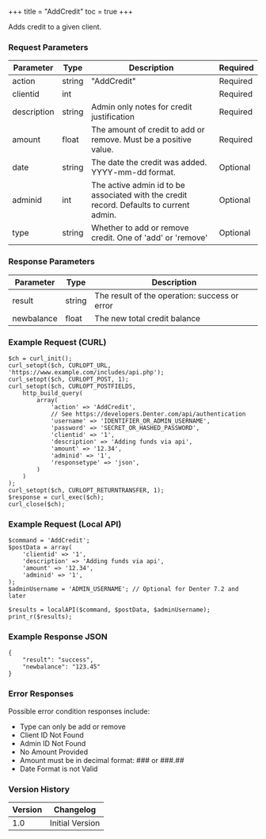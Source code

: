 +++
title = "AddCredit"
toc = true
+++

Adds credit to a given client.

### Request Parameters

| Parameter | Type | Description | Required |
| --------- | ---- | ----------- | -------- |
| action | string | "AddCredit" | Required |
| clientid | int |  | Required |
| description | string | Admin only notes for credit justification | Required |
| amount | float | The amount of credit to add or remove. Must be a positive value. | Required |
| date | string | The date the credit was added. YYYY-mm-dd format. | Optional |
| adminid | int | The active admin id to be associated with the credit record. Defaults to current admin. | Optional |
| type | string | Whether to add or remove credit. One of 'add' or 'remove' | Optional |

### Response Parameters

| Parameter | Type | Description |
| --------- | ---- | ----------- |
| result | string | The result of the operation: success or error |
| newbalance | float | The new total credit balance |


### Example Request (CURL)

```
$ch = curl_init();
curl_setopt($ch, CURLOPT_URL, 'https://www.example.com/includes/api.php');
curl_setopt($ch, CURLOPT_POST, 1);
curl_setopt($ch, CURLOPT_POSTFIELDS,
    http_build_query(
        array(
            'action' => 'AddCredit',
            // See https://developers.Denter.com/api/authentication
            'username' => 'IDENTIFIER_OR_ADMIN_USERNAME',
            'password' => 'SECRET_OR_HASHED_PASSWORD',
            'clientid' => '1',
            'description' => 'Adding funds via api',
            'amount' => '12.34',
            'adminid' => '1',
            'responsetype' => 'json',
        )
    )
);
curl_setopt($ch, CURLOPT_RETURNTRANSFER, 1);
$response = curl_exec($ch);
curl_close($ch);
```


### Example Request (Local API)

```
$command = 'AddCredit';
$postData = array(
    'clientid' => '1',
    'description' => 'Adding funds via api',
    'amount' => '12.34',
    'adminid' => '1',
);
$adminUsername = 'ADMIN_USERNAME'; // Optional for Denter 7.2 and later

$results = localAPI($command, $postData, $adminUsername);
print_r($results);
```


### Example Response JSON

```
{
    "result": "success",
    "newbalance": "123.45"
}
```


### Error Responses

Possible error condition responses include:

* Type can only be add or remove
* Client ID Not Found
* Admin ID Not Found
* No Amount Provided
* Amount must be in decimal format: ### or ###.##
* Date Format is not Valid


### Version History

| Version | Changelog |
| ------- | --------- |
| 1.0 | Initial Version |
